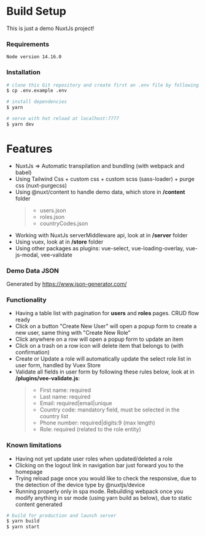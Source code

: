 # Build Setup

This is just a demo NuxtJs project!

### Requirements

    Node version 14.16.0

### Installation

```bash
# clone this Git repository and create first an .env file by following
$ cp .env.example .env

# install dependencies
$ yarn

# serve with hot reload at localhost:7777
$ yarn dev
```

# Features

- NuxtJs => Automatic transpilation and bundling (with webpack and babel)
- Using Tailwind Css + custom css + custom scss (sass-loader) + purge css (nuxt-purgecss)
- Using @nuxt/content to handle demo data, which store in **/content** folder
  > - users.json
  > - roles.json
  > - countryCodes.json
- Working with NuxtJs serverMiddleware api, look at in **/server** folder
- Using vuex, look at in **/store** folder
- Using other packages as plugins: vue-select, vue-loading-overlay, vue-js-modal, vee-validate

### Demo Data JSON

Generated by https://www.json-generator.com/

### Functionality

- Having a table list with pagination for **users** and **roles** pages. CRUD flow ready
- Click on a button "Create New User" will open a popup form to create a new user, same thing with "Create New Role"
- Click anywhere on a row will open a popup form to update an item
- Click on a trash on a row icon will delete item that belongs to (with confirmation)
- Create or Update a role will automatically update the select role list in user form, handled by Vuex Store
- Validate all fields in user form by following these rules below, look at in **/plugins/vee-validate.js**:
  > - First name: required
  > - Last name: required
  > - Email: required|email|unique
  > - Country code: mandatory field, must be selected in the country list
  > - Phone number: required|digits:9 (max length)
  > - Role: required (related to the role entity)

### Known limitations

- Having not yet update user roles when updated/deleted a role
- Clicking on the logout link in navigation bar just forward you to the homepage
- Trying reload page once you would like to check the responsive, due to the detection of the device type by @nuxtjs/device
- Running properly only in spa mode. Rebuilding webpack once you modify anything in ssr mode (using yarn build as below), due to static content generated

```bash
# build for production and launch server
$ yarn build
$ yarn start
```
